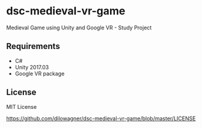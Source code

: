 # dsc-medieval-vr-game
Medieval Game using Unity and Google VR - Study Project

## Requirements
- C#
- Unity 2017.03
- Google VR package

## License

MIT License

https://github.com/dilowagner/dsc-medieval-vr-game/blob/master/LICENSE
